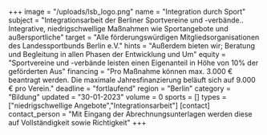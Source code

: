 +++
image = "/uploads/lsb_logo.png"
name = "Integration durch Sport"
subject = "Integrationsarbeit der Berliner Sportvereine und -verbände.. Integrative, niedrigschwellige Maßnahmen wie Sportangebote und außersportliche"
target = "Alle förderungswürdigen Mitgliedsorganisationen des Landessportbunds Berlin e.V."
hints = "Außerdem bieten wir; Beratung und Begleitung in allen Phasen der Entwicklung und Um"
equity = "Sportvereine und -verbände leisten einen Eigenanteil in Höhe von 10% der geförderten Aus"
financing = "Pro Maßnahme können max. 3.000 € beantragt werden. Die maximale Jahresfinanzierung beläuft sich auf 9.000 € pro Verein."
deadline = "fortlaufend"
region = "Berlin"
category = "Bildung"
updated = "30-01-2023"
volume = 0
sports = []
types = ["niedrigschwellige Angebote","Integrationsarbeit"]
[contact]
contact_person = "Mit Eingang der Abrechnungsunterlagen werden diese auf Vollständigkeit sowie Richtigkeit"
+++
